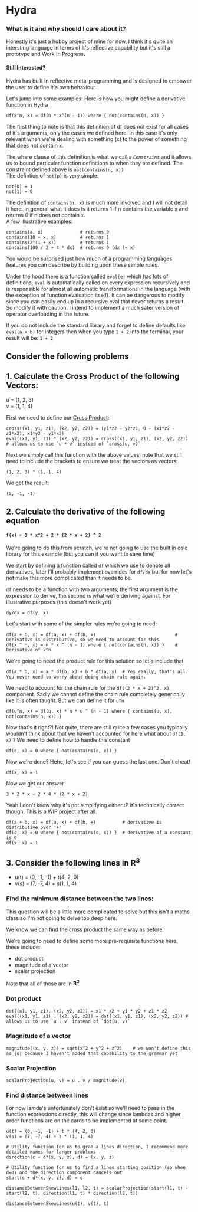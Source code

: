 # Hydra

### What is it and why should I care about it?

Honestly it's just a hobby project of mine for now, I think it's quite an intersting language in terms of it's reflective capability but it's still a prototype and Work In Progress.

#### Still Interested?

Hydra has built in reflective meta-programming and is designed to empower the user to define it's own behaviour

Let's jump into some examples:
Here is how you might define a derivative function in Hydra
```
df(x^n, x) = df(n * x^(n - 1)) where { not(contains(n, x)) }
```
The first thing to note is that this definition of df does not exist for all cases of it's arguments, only the cases we defined here.
In this case it's only relevant when we're dealing with something (x) to the power of something that does not contain x.

The where clause of this definition is what we call a *`Constraint`* and it allows us to bound particular function definitions to when they are defined.
The constraint defined above is `not(contains(n, x))`  
The defintion of `not(p)` is very simple:
```
not(0) = 1
not(1) = 0
```  
The definition of `contains(n, x)` is much more involved and I will not detail it here. In general what it does is it returns 1 if n contains the variable x and returns 0 if n does not contain x.  
A few illustrative examples:
```
contains(a, x)              # returns 0
contains(10 + x, x)         # returns 1
contains(2^(1 + x))         # returns 1
contains(100 / 2 + 4 * dx)  # returns 0 (dx != x)
```

You would be surprised just how much of a programming languages features you can describe by building upon these simple rules.

Under the hood there is a function called `eval(e)` which has lots of definitions, `eval` is automatically called on every expression recursively and is responsible for almost all automatic transformations in the language (with the exception of function evaluation itself). It can be dangerous to modify since you can easily end up in a recursive eval that never returns a result. So modify it with caution. I intend to implement a much safer version of operator overloading in the future.

If you do not include the standard library and forget to define defaults like `eval(a + b)` for integers then when you type `1 + 2` into the terminal, your result will be: `1 + 2`

## Consider the following problems

## 1. Calculate the Cross Product of the following Vectors:

u = (1, 2, 3)  
v = (1, 1, 4)

First we need to define our [Cross Product](https://www.khanacademy.org/math/multivariable-calculus/thinking-about-multivariable-function/x786f2022:vectors-and-matrices/a/cross-products-mvc):

```
cross((x1, y1, z1), (x2, y2, z2)) = (y1*z2 - y2*z1, 0 - (x1*z2 - z1*x2), x1*y2 - y1*x2)
eval((x1, y1, z1) * (x2, y2, z2)) = cross((x1, y1, z1), (x2, y2, z2)) # allows us to use `u * v` instead of `cross(u, v)`
```
Next we simply call this function with the above values, note that we still need to include the brackets to ensure we treat the vectors as vectors:
```
(1, 2, 3) * (1, 1, 4)
```
We get the result:
```
(5, -1, -1)
```

## 2. Calculate the derivative of the following equation

#### `f(x) = 3 * x^2 + 2 * (2 * x + 2) ^ 2`

We're going to do this from scratch, we're not going to use the built in calc library for this example (but you can if you want to save time)  

We start by defining a function called `df` which we use to denote all derivatives, later I'll probably implement overrides for `df/dx` but for now let's not make this more complicated than it
needs to be. 

`df` needs to be a function with two arguments, the first argument is the expression to derive, the second is what we're deriving against. For illustrative purposes (this doesn't work yet)

```
dy/dx = df(y, x)
```

Let's start with some of the simpler rules we're going to need:
```
df(a + b, x) = df(a, x) + df(b, x)                              # Derivative is distributive, so we need to account for this
df(x ^ n, x) = n * x ^ (n - 1) where { not(contains(n, x)) }    # Derivative of x^n
```

We're going to need the product rule for this solution so let's include that
```
df(a * b, x) = a * df(b, x) + b * df(a, x)  # Yes really, that's all. You never need to worry about doing chain rule again.
```

We need to account for the chain rule for the `df((2 * x + 2)^2, x)` component.
Sadly we cannot define the chain rule completely generically like it is often taught. But we can define it for `u^n`
```
df(u^n, x) = df(u, x) * n * u ^ (n - 1) where { contains(u, x), not(contains(n, x)) }
``` 


Now that's it right?! Not quite, there are still quite a few cases you typically wouldn't think about that we haven't accounted for here
what about `df(3, x)` ? We need to define how to handle this constant
```
df(c, x) = 0 where { not(contains(c, x)) } 
```

Now we're done? Hehe, let's see if you can guess the last one. Don't cheat!
```
df(x, x) = 1
```

Now we get our answer
```
3 * 2 * x + 2 * 4 * (2 * x + 2)
```

Yeah I don't know why it's not simplifying either :P it's technically correct though. This is a WIP project after all.



```
df(a + b, x) = df(a, x) + df(b, x)          # derivative is distributive over '+'
df(c, x) = 0 where { not(contains(c, x)) }  # derivative of a constant is 0
df(x, x) = 1

```




## 3. Consider the following lines in **R<sup>3</sup>**

- u(t) = (0, -1, -1) + t(4, 2, 0)
- v(s) = (7, -7, 4) + s(1, 1, 4)

### Find the minimum distance between the two lines:

This question will be a little more complicated to solve but this isn't a maths class so I'm not going to delve too deep here.

We know we can find the cross product the same way as before:

We're going to need to define some more pre-requisite functions here, these include:
- dot product 
- magnitude of a vector
- scalar projection

Note that all of these are in **R<sup>3</sup>**

### Dot product

```
dot((x1, y1, z1), (x2, y2, z2)) = x1 * x2 + y1 * y2 + z1 * z2
eval((x1, y1, z1) . (x2, y2, z2)) = dot((x1, y1, z1), (x2, y2, z2)) # allows us to use `u . v` instead of `dot(u, v)`
```

### Magnitude of a vector

```
magnitude((x, y, z)) = sqrt(x^2 + y^2 + z^2)    # we won't define this as |u| because I haven't added that capability to the grammar yet
```

### Scalar Projection

```
scalarProjection(u, v) = u . v / magnitude(v)

```

### Find distance between lines

For now lamda's unfortunately don't exist so we'll need to pass in the function expressions directly, this will change since lambdas and higher order functions are on the cards to be implemented at some point.
```
u(t) = (0, -1, -1) + t * (4, 2, 0)
v(s) = (7, -7, 4) + s * (1, 1, 4)

# Utility function for us to grab a lines direction, I recommend more detailed names for larger problems
direction(c + d*(x, y, z), d) = (x, y, z) 

# Utility function for us to find a lines starting position (so when d=0) and the direction component cancels out
start(c + d*(x, y, z), d) = c

distanceBetweenSkewLines(l1, l2, t) = scalarProjection(start(l1, t) - start(l2, t), direction(l1, t) * direction(l2, t))

distanceBetweenSkewLines(u(t), v(t), t)

```





